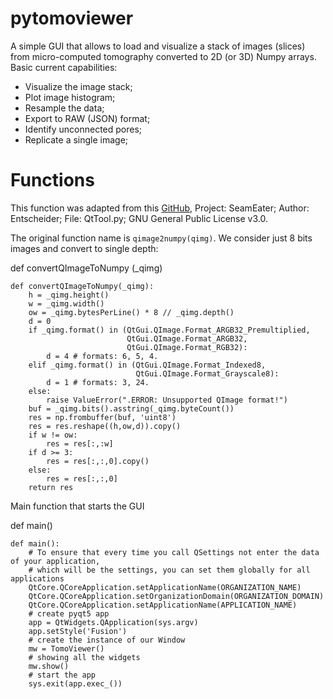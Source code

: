 # pytomoviewer

A simple GUI that allows to load and visualize a stack of images (slices) from micro-computed tomography converted to 2D (or 3D) Numpy arrays.
Basic current capabilities:
- Visualize the image stack;
- Plot image histogram;
- Resample the data;
- Export to RAW (JSON) format;
- Identify unconnected pores;
- Replicate a single image;

# Functions

This function was adapted from this [GitHub](https://github.com/Entscheider/SeamEater/blob/master/gui/QtTool.py),
Project: SeamEater; Author: Entscheider; File: QtTool.py; GNU General Public License v3.0.

The original function name is ```qimage2numpy(qimg)```. We consider just 8 bits images and convert to single depth:

def convertQImageToNumpy (_qimg)
```
def convertQImageToNumpy(_qimg):
    h = _qimg.height()
    w = _qimg.width()
    ow = _qimg.bytesPerLine() * 8 // _qimg.depth()
    d = 0
    if _qimg.format() in (QtGui.QImage.Format_ARGB32_Premultiplied,
                          QtGui.QImage.Format_ARGB32,
                          QtGui.QImage.Format_RGB32):
        d = 4 # formats: 6, 5, 4.
    elif _qimg.format() in (QtGui.QImage.Format_Indexed8,
                            QtGui.QImage.Format_Grayscale8):
        d = 1 # formats: 3, 24.
    else:
        raise ValueError(".ERROR: Unsupported QImage format!")
    buf = _qimg.bits().asstring(_qimg.byteCount())
    res = np.frombuffer(buf, 'uint8')
    res = res.reshape((h,ow,d)).copy()
    if w != ow:
        res = res[:,:w] 
    if d >= 3:
        res = res[:,:,0].copy()
    else:
        res = res[:,:,0] 
    return res 
```

Main function that starts the GUI

def main()
```
def main():
    # To ensure that every time you call QSettings not enter the data of your application, 
    # which will be the settings, you can set them globally for all applications   
    QtCore.QCoreApplication.setApplicationName(ORGANIZATION_NAME)
    QtCore.QCoreApplication.setOrganizationDomain(ORGANIZATION_DOMAIN)
    QtCore.QCoreApplication.setApplicationName(APPLICATION_NAME)
    # create pyqt5 app
    app = QtWidgets.QApplication(sys.argv)
    app.setStyle('Fusion')
    # create the instance of our Window
    mw = TomoViewer()
    # showing all the widgets
    mw.show()
    # start the app
    sys.exit(app.exec_())
```


